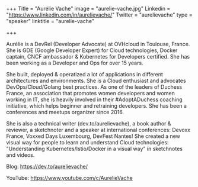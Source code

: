 +++
Title = "Aurélie Vache"
image = "aurelie-vache.jpg"
Linkedin = "https://www.linkedin.com/in/aurelievache/"
Twitter = "aurelievache"
type = "speaker"
linktitle = "aurelie-vache"

+++

Aurélie is a DevRel (Developer Advocate) at OVHcloud in Toulouse, France. She is GDE (Google Developer Expert) for Cloud technologies, Docker captain, CNCF ambassador & Kubernetes for Developers certified. She has been working as a Developer and Ops for over 15 years.

She built, deployed & operatized a lot of applications in different architectures and environments. She is a Cloud enthusiast and advocates DevOps/Cloud/Golang best practices.   As one of the leaders of Duchess France, an association that promotes women developers and women working in IT, she is heavily involved in their #AdoptADuchess coaching initiative, which helps beginner and retraining developers.   She has been a conferences and meetups organizer since 2016.

She is also a technical writer (dev.to/aurelievache), a book author & reviewer, a sketchnoter and a speaker at international conferences: Devoxx France, Voxxed Days Luxembourg, DevFest Nantes!  She created a new visual way for people to learn and understand Cloud technologies: "Understanding Kubernetes/Istio/Docker in a visual way" in sketchnotes and videos.  

Blog: https://dev.to/aurelievache/

YouTube: https://www.youtube.com/c/AurelieVache
